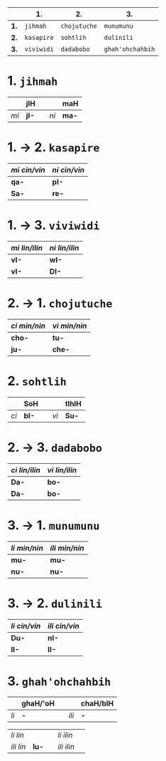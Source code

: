 |        | 1.         | 2.           | 3.               |
|-|-|-|-|
| **1.** | `jihmah`   | `chojutuche` | `munumunu`       |
| **2.** | `kasapire` | `sohtlih`    | `dulinili`       |
| **3.** | `viviwidi` | `dadabobo`   | `ghah'ohchahbih` |

# 1. `jihmah`

|      | jIH     | |      | maH     |
|-|-|-|-|-|
| *mi* | **jI-** | | *ni* | **ma-** |

# 1. → 2. `kasapire`

| *mi cin/vin* | *ni cin/vin* |
|-|-|
| **qa-**      | **pI-**      |
| **Sa-**      | **re-**      |

# 1. → 3. `viviwidi`

| *mi lin/ilin* | *ni lin/ilin* |
|-|-|
| **vI-**       | **wI-**       |
| **vI-**       | **DI-**       |

# 2. → 1. `chojutuche`

| *ci min/nin* | *vi min/nin* |
|-|-|
| **cho-**     | **tu-**      |
| **ju-**      | **che-**     |

# 2. `sohtlih`

|      | SoH     | |      | tlhIH   |
|-|-|-|-|-|
| *ci* | **bI-** | | *vi* | **Su-** |

# 2. → 3. `dadabobo`

| *ci lin/ilin* | *vi lin/ilin* |
|-|-|
| **Da-**       | **bo-**       |
| **Da-**       | **bo-**       |

# 3. → 1. `munumunu`

| *li min/nin* | *ili min/nin* |
|-|-|
| **mu-**      | **mu-**       |
| **nu-**      | **nu-**       |

# 3. → 2. `dulinili`

| *li cin/vin* | *ili cin/vin* |
|-|-|
| **Du-**      | **nI-**       |
| **lI-**      | **lI-**       |

# 3. `ghah'ohchahbih`

|      | ghaH/'oH | |       | chaH/bIH |
|-|-|-|-|-|
| *li* | **-**    | | *ili* | **-**    |

| | | | | |
|-|-|-|-|-|
| *li lin*  |         | | *li ilin*  | |
| *ili lin* | **lu-** | | *ili ilin* | |



